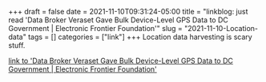 +++draft = falsedate = 2021-11-10T09:31:24-05:00title = "linkblog: just read 'Data Broker Veraset Gave Bulk Device-Level GPS Data to DC Government | Electronic Frontier Foundation'"slug = "2021-11-10-Location-data"tags = []categories = ["link"]+++Location data harvesting is scary stuff. [link to 'Data Broker Veraset Gave Bulk Device-Level GPS Data to DC Government | Electronic Frontier Foundation'](https://www.eff.org/deeplinks/2021/11/data-broker-veraset-gave-bulk-device-level-gps-data-dc-government)